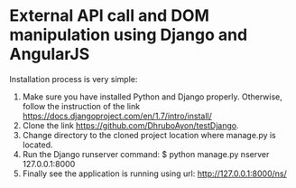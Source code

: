 # External API call and DOM manipulation using Django and AngularJS
Installation process is very simple:


1. Make sure you have installed Python and Django properly. Otherwise, follow the instruction of the link
   https://docs.djangoproject.com/en/1.7/intro/install/
2. Clone the link https://github.com/DhruboAyon/testDjango.
3. Change directory to the cloned project location where manage.py is located.
4. Run the Django runserver command: $ python manage.py nserver 127.0.0.1:8000
5. Finally see the application is running using url: http://127.0.0.1:8000/ns/
